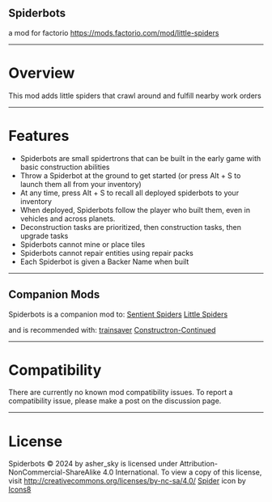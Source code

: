 ## Spiderbots
a mod for factorio
https://mods.factorio.com/mod/little-spiders

---------------------
# Overview
This mod adds little spiders that crawl around and fulfill nearby work orders

---------------------
# Features

- Spiderbots are small spidertrons that can be built in the early game with basic construction abilities
- Throw a Spiderbot at the ground to get started (or press Alt + S to launch them all from your inventory)
- At any time, press Alt + S to recall all deployed spiderbots to your inventory
- When deployed, Spiderbots follow the player who built them, even in vehicles and across planets.
- Deconstruction tasks are prioritized, then construction tasks, then upgrade tasks
- Spiderbots cannot mine or place tiles
- Spiderbots cannot repair entities using repair packs
- Each Spiderbot is given a Backer Name when built

---------------------
## Companion Mods
Spiderbots is a companion mod to:
[Sentient Spiders](https://mods.factorio.com/mod/sentient_spiders)
[Little Spiders](https://mods.factorio.com/mod/little-spiders)

and is recommended with:
[trainsaver](https://mods.factorio.com/mod/trainsaver)
[Constructron-Continued](https://mods.factorio.com/mod/Constructron-Continued)

---------------------
# Compatibility
There are currently no known mod compatibility issues. To report a compatibility issue, please make a post on the discussion page.

---------------------
# License
Spiderbots © 2024 by asher_sky is licensed under Attribution-NonCommercial-ShareAlike 4.0 International.
To view a copy of this license, visit http://creativecommons.org/licenses/by-nc-sa/4.0/
[Spider](https://icons8.com/icon/d4fPEYVFaamW/spider) icon by [Icons8](https://icons8.com)
